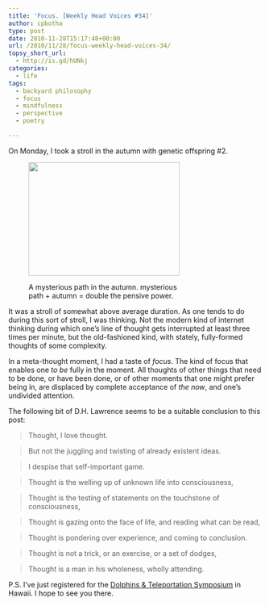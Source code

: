 ```yaml
---
title: 'Focus. [Weekly Head Voices #34]'
author: cpbotha
type: post
date: 2010-11-28T15:17:48+00:00
url: /2010/11/28/focus-weekly-head-voices-34/
topsy_short_url:
  - http://is.gd/hUNkj
categories:
  - life
tags:
  - backyard philosophy
  - focus
  - mindfulness
  - perspective
  - poetry

---
```

On Monday, I took a stroll in the autumn with genetic offspring #2.<figure id="attachment_1146" aria-describedby="caption-attachment-1146" style="width: 300px" class="wp-caption aligncenter"><a href="http://cpbotha.net/wp-content/uploads/2010/11/path_20101122_1024.jpg" data-rel="lightbox-image-0" data-rl_title="" data-rl_caption="" title="">

<img data-attachment-id="1146" data-permalink="https://cpbotha.net/2010/11/28/focus-weekly-head-voices-34/path_20101122_1024/" data-orig-file="https://cpbotha.net/wp-content/uploads/2010/11/path_20101122_1024.jpg" data-orig-size="1024,768" data-comments-opened="1" data-image-meta="{&quot;aperture&quot;:&quot;3.2&quot;,&quot;credit&quot;:&quot;&quot;,&quot;camera&quot;:&quot;E71&quot;,&quot;caption&quot;:&quot;&quot;,&quot;created_timestamp&quot;:&quot;1290443713&quot;,&quot;copyright&quot;:&quot;&quot;,&quot;focal_length&quot;:&quot;4.9&quot;,&quot;iso&quot;:&quot;0&quot;,&quot;shutter_speed&quot;:&quot;0&quot;,&quot;title&quot;:&quot;&quot;}" data-image-title="path_20101122_1024" data-image-description="" data-medium-file="https://cpbotha.net/wp-content/uploads/2010/11/path_20101122_1024-300x225.jpg" data-large-file="https://cpbotha.net/wp-content/uploads/2010/11/path_20101122_1024.jpg" class="size-medium wp-image-1146" title="path_20101122_1024" src="http://cpbotha.net/wp-content/uploads/2010/11/path_20101122_1024-300x225.jpg" alt="" width="300" height="225" srcset="https://cpbotha.net/wp-content/uploads/2010/11/path_20101122_1024-300x225.jpg 300w, https://cpbotha.net/wp-content/uploads/2010/11/path_20101122_1024.jpg 1024w" sizes="(max-width: 300px) 85vw, 300px" /></a><figcaption id="caption-attachment-1146" class="wp-caption-text">A mysterious path in the autumn. mysterious path + autumn = double the pensive power.</figcaption></figure> 

It was a stroll of somewhat above average duration. As one tends to do during this sort of stroll, I was thinking. Not the modern kind of internet thinking during which one&#8217;s line of thought gets interrupted at least three times per minute, but the old-fashioned kind, with stately, fully-formed thoughts of some complexity.

In a meta-thought moment, I had a taste of _focus_. The kind of focus that enables one _to be_ fully in the moment. All thoughts of other things that need to be done, or have been done, or of other moments that one might prefer being in, are displaced by complete acceptance of _the now_, and one&#8217;s undivided attention.

The following bit of D.H. Lawrence seems to be a suitable conclusion to this post:

> Thought, I love thought.
  
> But not the juggling and twisting of already existent ideas.
  
> I despise that self-important game.
  
> Thought is the welling up of unknown life into consciousness,
  
> Thought is the testing of statements on the touchstone of consciousness,
  
> Thought is gazing onto the face of life, and reading what can be read,
  
> Thought is pondering over experience, and coming to conclusion.
  
> Thought is not a trick, or an exercise, or a set of dodges,
  
> Thought is a man in his wholeness, wholly attending.

P.S. I&#8217;ve just registered for the [Dolphins & Teleportation Symposium][1] in Hawaii. I hope to see you there.

 [1]: http://www.boingboing.net/2010/11/27/dolphin-teleportatio.html "Boing Boing post on the Dolphins and Teleportation Symposium"
